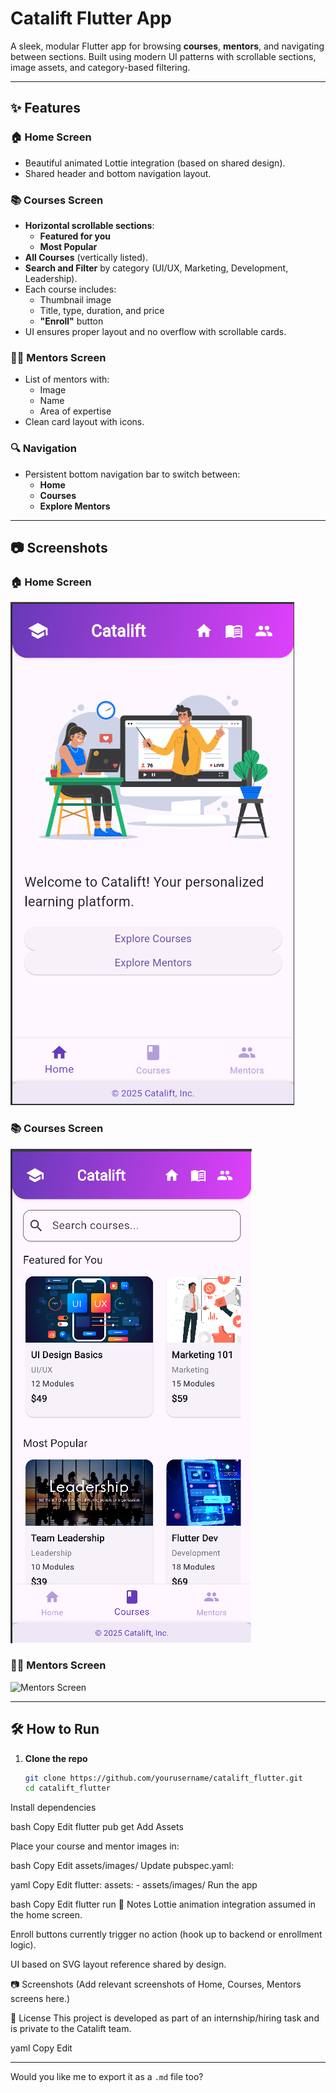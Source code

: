 # Catalift Flutter App

A sleek, modular Flutter app for browsing **courses**, **mentors**, and navigating between sections. Built using modern UI patterns with scrollable sections, image assets, and category-based filtering.

---

## ✨ Features

### 🏠 Home Screen
- Beautiful animated Lottie integration (based on shared design).
- Shared header and bottom navigation layout.

### 📚 Courses Screen
- **Horizontal scrollable sections**:
  - **Featured for you**
  - **Most Popular**
- **All Courses** (vertically listed).
- **Search and Filter** by category (UI/UX, Marketing, Development, Leadership).
- Each course includes:
  - Thumbnail image
  - Title, type, duration, and price
  - **"Enroll"** button
- UI ensures proper layout and no overflow with scrollable cards.

### 👩‍🏫 Mentors Screen
- List of mentors with:
  - Image
  - Name
  - Area of expertise
- Clean card layout with icons.

### 🔍 Navigation
- Persistent bottom navigation bar to switch between:
  - **Home**
  - **Courses**
  - **Explore Mentors**

---
## 📷 Screenshots

### 🏠 Home Screen
![Home Screen](screenshots/home.png)

### 📚 Courses Screen
![Courses Screen](screenshots/courses.png)

### 👩‍🏫 Mentors Screen
![Mentors Screen](screenshots/mentors.png)

---

## 🛠️ How to Run

1. **Clone the repo**
   ```bash
   git clone https://github.com/yourusername/catalift_flutter.git
   cd catalift_flutter
Install dependencies

bash
Copy
Edit
flutter pub get
Add Assets

Place your course and mentor images in:

bash
Copy
Edit
assets/images/
Update pubspec.yaml:

yaml
Copy
Edit
flutter:
  assets:
    - assets/images/
Run the app

bash
Copy
Edit
flutter run
📌 Notes
Lottie animation integration assumed in the home screen.

Enroll buttons currently trigger no action (hook up to backend or enrollment logic).

UI based on SVG layout reference shared by design.

📷 Screenshots
(Add relevant screenshots of Home, Courses, Mentors screens here.)

📄 License
This project is developed as part of an internship/hiring task and is private to the Catalift team.

yaml
Copy
Edit

---

Would you like me to export it as a `.md` file too?
